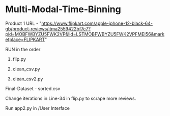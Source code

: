 # Multi-Modal-Time-Binning
Product 1 URL - "https://www.flipkart.com/apple-iphone-12-black-64-gb/product-reviews/itma2559422bf7c7?pid=MOBFWBYZU5FWK2VP&lid=LSTMOBFWBYZU5FWK2VPFMEI56&marketplace=FLIPKART"

RUN in the order

1) flip.py

2) clean_csv.py

3) clean_csv2.py

Final-Dataset - sorted.csv


Change iterations in Line-34 in flip.py to scrape more reviews.

Run app2.py in /User Interface


